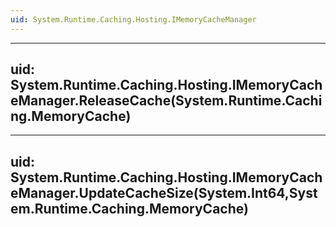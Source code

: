 ```yaml
---
uid: System.Runtime.Caching.Hosting.IMemoryCacheManager
---
```


---
uid: System.Runtime.Caching.Hosting.IMemoryCacheManager.ReleaseCache(System.Runtime.Caching.MemoryCache)
---

---
uid: System.Runtime.Caching.Hosting.IMemoryCacheManager.UpdateCacheSize(System.Int64,System.Runtime.Caching.MemoryCache)
---
